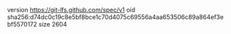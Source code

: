 version https://git-lfs.github.com/spec/v1
oid sha256:d74dc0c19c8e5bf8bce1c70d4075c69556a4aa653506c89a864ef3ebf5570172
size 2604

